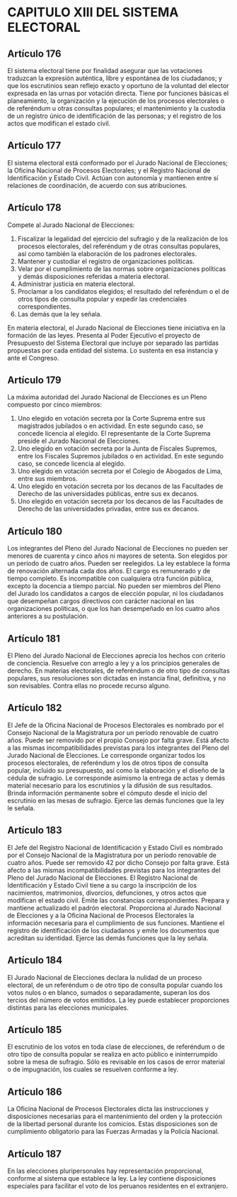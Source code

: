 # CAPITULO XIII DEL SISTEMA ELECTORAL
## Artículo 176
El sistema electoral tiene por finalidad asegurar que las votaciones traduzcan la expresión auténtica, libre y espontánea de los ciudadanos; y que los escrutinios sean reflejo exacto y oportuno de la voluntad del elector expresada en las urnas por votación directa. 
Tiene por funciones básicas el planeamiento, la organización y la ejecución de los procesos electorales o de referéndum u otras consultas populares; el mantenimiento y la custodia de un registro único de identificación de las personas; y el registro de los actos que modifican el estado civil. 


## Artículo 177
El sistema electoral está conformado por el Jurado Nacional de Elecciones; la Oficina Nacional de Procesos Electorales; y el Registro Nacional de Identificación y Estado Civil.
Actúan con autonomía y mantienen entre sí relaciones de coordinación, de acuerdo con sus atribuciones. 


## Artículo 178
Compete al Jurado Nacional de Elecciones: 
1. Fiscalizar la legalidad del ejercicio del sufragio y de la realización de los procesos electorales, del referéndum y de otras consultas populares, así como también la elaboración de los padrones electorales. 
2. Mantener y custodiar el registro de organizaciones políticas. 
3. Velar por el cumplimiento de las normas sobre organizaciones políticas y demás disposiciones referidas a materia electoral. 
4. Administrar justicia en materia electoral. 
5. Proclamar a los candidatos elegidos; el resultado del referéndum o el de otros tipos de consulta popular y expedir las credenciales correspondientes. 
6. Las demás que la ley señala. 

En materia electoral, el Jurado Nacional de Elecciones tiene iniciativa en la formación de las leyes. 
Presenta al Poder Ejecutivo el proyecto de Presupuesto del Sistema Electoral que incluye por separado las partidas propuestas por cada entidad del sistema. 
Lo sustenta en esa instancia y ante el Congreso. 


## Artículo 179
La máxima autoridad del Jurado Nacional de Elecciones es un Pleno compuesto por cinco miembros: 
1. Uno elegido en votación secreta por la Corte Suprema entre sus magistrados jubilados o en actividad. 
En este segundo caso, se concede licencia al elegido. 
El representante de la Corte Suprema preside el Jurado Nacional de Elecciones. 
2. Uno elegido en votación secreta por la Junta de Fiscales Supremos, entre los Fiscales Supremos jubilados o en actividad. 
En este segundo caso, se concede licencia al elegido. 
3. Uno elegido en votación secreta por el Colegio de Abogados de Lima, entre sus miembros. 
4. Uno elegido en votación secreta por los decanos de las Facultades de Derecho de las universidades públicas, entre sus ex decanos. 
5. Uno elegido en votación secreta por los decanos de las Facultades de Derecho de las universidades privadas, entre sus ex decanos. 


## Artículo 180
Los integrantes del Pleno del Jurado Nacional de Elecciones no pueden ser menores de cuarenta y cinco años ni mayores de setenta. 
Son elegidos por un período de cuatro años. 
Pueden ser reelegidos. 
La ley establece la forma de renovación alternada cada dos años. 
El cargo es remunerado y de tiempo completo. 
Es incompatible con cualquiera otra función pública, excepto la docencia a tiempo parcial. 
No pueden ser miembros del Pleno del Jurado los candidatos a cargos de elección popular, ni los ciudadanos que desempeñan cargos directivos con carácter nacional en las organizaciones políticas, o que los han desempeñado en los cuatro años anteriores a su postulación. 


## Artículo 181
El Pleno del Jurado Nacional de Elecciones aprecia los hechos con criterio de conciencia. 
Resuelve con arreglo a ley y a los principios generales de derecho. 
En materias electorales, de referéndum o de otro tipo de consultas populares, sus resoluciones son dictadas en instancia final, definitiva, y no son revisables. 
Contra ellas no procede recurso alguno. 


## Artículo 182
El Jefe de la Oficina Nacional de Procesos Electorales es nombrado por el Consejo Nacional de la Magistratura por un período renovable de cuatro años. 
Puede ser removido por el propio Consejo por falta grave. 
Está afecto a las mismas incompatibilidades previstas para los integrantes del Pleno del Jurado Nacional de Elecciones. 
Le corresponde organizar todos los procesos electorales, de referéndum y los de otros tipos de consulta popular, incluido su presupuesto, así como la elaboración y el diseño de la cédula de sufragio. 
Le corresponde asimismo la entrega de actas y demás material necesario para los escrutinios y la difusión de sus resultados. 
Brinda información permanente sobre el cómputo desde el inicio del escrutinio en las mesas de sufragio. 
Ejerce las demás funciones que la ley le señala. 


## Artículo 183
El Jefe del Registro Nacional de Identificación y Estado Civil es nombrado por el Consejo Nacional de la Magistratura por un período renovable de cuatro años. 
Puede ser removido 42 por dicho Consejo por falta grave. 
Está afecto a las mismas incompatibilidades previstas para los integrantes del Pleno del Jurado Nacional de Elecciones. 
El Registro Nacional de Identificación y Estado Civil tiene a su cargo la inscripción de los nacimientos, matrimonios, divorcios, defunciones, y otros actos que modifican el estado civil. 
Emite las constancias correspondientes. 
Prepara y mantiene actualizado el padrón electoral. 
Proporciona al Jurado Nacional de Elecciones y a la Oficina Nacional de Procesos Electorales la información necesaria para el cumplimiento de sus funciones. 
Mantiene el registro de identificación de los ciudadanos y emite los documentos que acreditan su identidad. 
Ejerce las demás funciones que la ley señala. 


## Artículo 184
El Jurado Nacional de Elecciones declara la nulidad de un proceso electoral, de un referéndum o de otro tipo de consulta popular cuando los votos nulos o en blanco, sumados o separadamente, superan los dos tercios del número de votos emitidos. 
La ley puede establecer proporciones distintas para las elecciones municipales. 


## Artículo 185
El escrutinio de los votos en toda clase de elecciones, de referéndum o de otro tipo de consulta popular se realiza en acto público e ininterrumpido sobre la mesa de sufragio. 
Sólo es revisable en los casos de error material o de impugnación, los cuales se resuelven conforme a ley. 


## Artículo 186
La Oficina Nacional de Procesos Electorales dicta las instrucciones y disposiciones necesarias para el mantenimiento del orden y la protección de la libertad personal durante los comicios. 
Estas disposiciones son de cumplimiento obligatorio para las Fuerzas Armadas y la Policía Nacional. 


## Artículo 187
En las elecciones pluripersonales hay representación proporcional, conforme al sistema que establece la ley. 
La ley contiene disposiciones especiales para facilitar el voto de los peruanos residentes en el extranjero. 

